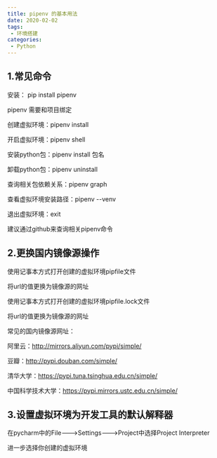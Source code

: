 ```yaml
---
title: pipenv 的基本用法
date: 2020-02-02
tags:
 - 环境搭建
categories: 
 - Python
---
```


## 1.常见命令

安装： pip install pipenv

pipenv 需要和项目绑定

创建虚拟环境：pipenv install

开启虚拟环境：pipenv shell

安装python包：pipenv install 包名

卸载python包：pipenv uninstall 

查询相关包依赖关系：pipenv graph

查看虚拟环境安装路径：pipenv --venv

退出虚拟环境：exit

建议通过github来查询相关pipenv命令



## 2.更换国内镜像源操作

使用记事本方式打开创建的虚拟环境pipfile文件

将url的值更换为镜像源的网址

使用记事本方式打开创建的虚拟环境pipfile.lock文件

将url的值更换为镜像源的网址

常见的国内镜像源网址：

阿里云：http://mirrors.aliyun.com/pypi/simple/

豆瓣：http://pypi.douban.com/simple/

清华大学：https://pypi.tuna.tsinghua.edu.cn/simple/

中国科学技术大学：https://pypi.mirrors.ustc.edu.cn/simple/



## 3.设置虚拟环境为开发工具的默认解释器

在pycharm中的File--->Settings--->Project中选择Project Interpreter

进一步选择你创建的虚拟环境

